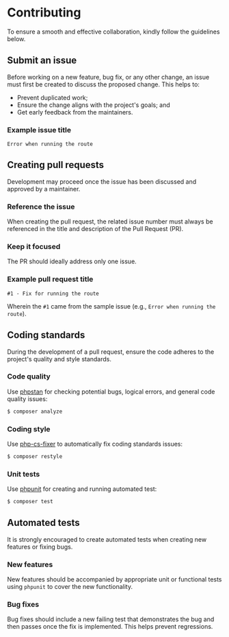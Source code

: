 # Contributing

To ensure a smooth and effective collaboration, kindly follow the guidelines below.

## Submit an issue

Before working on a new feature, bug fix, or any other change, an issue must first be created to discuss the proposed change. This helps to:

* Prevent duplicated work;
* Ensure the change aligns with the project's goals; and
* Get early feedback from the maintainers.

### Example issue title

```
Error when running the route
```

## Creating pull requests

Development may proceed once the issue has been discussed and approved by a maintainer.

### Reference the issue

When creating the pull request, the related issue number must always be referenced in the title and description of the Pull Request (PR).

### Keep it focused

The PR should ideally address only one issue.

### Example pull request title

```
#1 - Fix for running the route
```

Wherein the `#1` came from the sample issue (e.g., `Error when running the route`).

## Coding standards

During the development of a pull request, ensure the code adheres to the project's quality and style standards.

### Code quality

Use [phpstan](https://phpstan.org/) for checking potential bugs, logical errors, and general code quality issues:

``` bash
$ composer analyze
```

### Coding style

Use [php-cs-fixer](https://cs.symfony.com/) to automatically fix coding standards issues:

``` bash
$ composer restyle
```

### Unit tests

Use [phpunit](https://phpunit.de/index.html) for creating and running automated test:

``` bash
$ composer test
```

## Automated tests

It is strongly encouraged to create automated tests when creating new features or fixing bugs.

### New features

New features should be accompanied by appropriate unit or functional tests using `phpunit` to cover the new functionality.

### Bug fixes

Bug fixes should include a new failing test that demonstrates the bug and then passes once the fix is implemented. This helps prevent regressions.
